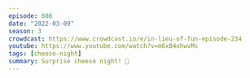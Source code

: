 ```yaml
---
episode: 608
date: "2022-03-09"
season: 3
crowdcast: https://www.crowdcast.io/e/in-lieu-of-fun-episode-234
youtube: https://www.youtube.com/watch?v=m6xB4ohwvMs
tags: [cheese-night]
summary: Surprise cheese night! 🧀
---
```

